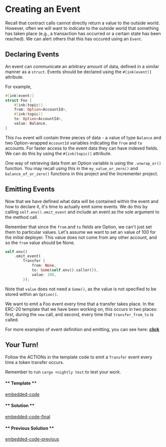 Creating an Event
===

Recall that contract calls cannot directly return a value to the outside world.  However, often we will want to indicate to the outside world that something has taken place (e.g., a transaction has occurred or a certain state has been reached).  We can alert others that this has occured using an `Event`.

## Declaring Events

An event can communicate an arbitrary amount of data, defined in a similar manner as a `struct`.  Events should be declared using the `#[ink(event)]` attribute.

For example,

```rust
#[ink(event)]
struct Foo {
    #[ink(topic)]
    from: Option<AccountId>,
    #[ink(topic)]
    to: Option<AccountId>,
    value: Balance,
}
```

This `Foo` event will contain three pieces of data - a value of type `Balance` and two Option-wrapped `AccountId` variables indicating the `from` and `to` accounts. For faster access to the event data they can have indexed fields. We can do this by using the `#[ink(topic)]` attribute. 

One way of retrieving data from an Option<T> variable is using the `.unwrap_or()` function.  You may recall using this in the `my_value_or_zero()` and `balance_of_or_zero()` functions in this project and the Incrementer project.  

## Emitting Events

Now that we have defined what data will be contained within the event and how to declare it, it's time to actually emit some events.  We do this by calling `self.env().emit_event` and include an event as the sole argument to the method call.

Remember that since the `from` and `to` fields are Option<AccountId>, we can't just set them to particular values.  Let's assume we want to set an value of 100 for the initial deployer.  This value does not come from any other account, and so the `from` value should be None.

```rust
self.env()
    .emit_event(
        Transfer {
            from: None,
            to: Some(self.env().caller()),
            value: 100,
        });
```

Note that `value` does not need a `Some()`, as the value is not specified to be stored within an `Option()`.

We want to emit a Foo event every time that a transfer takes place.  In the ERC-20 template that we have been working on, this occurs in two places: first, during the `new` call, and second, every time that `transfer_from_to` is called.

For more examples of event definition and emitting, you can see here: [**click**](https://github.com/paritytech/ink/blob/master/examples/lang/events/src/lib.rs)

## Your Turn!

Follow the ACTIONs in the template code to emit a `Transfer` event every time a token transfer occurs.

Remember to run `cargo +nightly test` to test your work.

<!-- tabs:start -->

#### ** Template **

[embedded-code](./assets/2.3-template.rs ':include :type=code embed-template')

#### ** Solution **

[embedded-code-final](./assets/2.3-finished-code.rs ':include :type=code embed-final')

#### ** Previous Solution **

[embedded-code-previous](./assets/2.2-finished-code.rs ':include :type=code embed-previous')

<!-- tabs:end -->